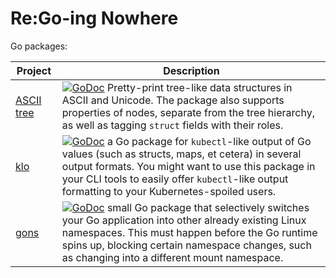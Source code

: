 # Re:Go-ing Nowhere

Go packages:

| Project | Description |
| ------- | ----------- |
| [ASCII tree](https://github.com/TheDiveO/go-asciitree) | [![GoDoc](https://godoc.org/github.com/TheDiveO/go-asciitree?status.svg)](http://godoc.org/github.com/TheDiveO/go-asciitree) Pretty-print tree-like data structures in ASCII and Unicode. The package also supports properties of nodes, separate from the tree hierarchy, as well as tagging `struct` fields with their roles. |
| [klo](https://github.com/TheDiveO/klo) | [![GoDoc](https://godoc.org/github.com/TheDiveO/klo?status.svg)](http://godoc.org/github.com/TheDiveO/klo) a Go package for `kubectl`-like output of Go values (such as structs, maps, et cetera) in several output formats. You might want to use this package in your CLI tools to easily offer `kubectl`-like output formatting to your Kubernetes-spoiled users. |
| [gons](https://github.com/TheDiveO/gons) | [![GoDoc](https://godoc.org/github.com/TheDiveO/gons?status.svg)](http://godoc.org/github.com/TheDiveO/gons)  small Go package that selectively switches your Go application into other already existing Linux namespaces. This must happen before the Go runtime spins up, blocking certain namespace changes, such as changing into a different mount namespace. |
